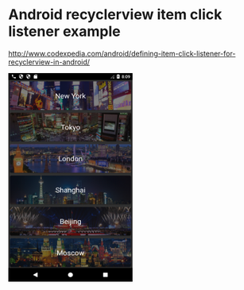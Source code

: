 # Android recyclerview item click listener example

http://www.codexpedia.com/android/defining-item-click-listener-for-recyclerview-in-android/

<img src="https://github.com/codexpedia/android_recycleview_item_listener/blob/master/captures/main.png" width="250" height="420" />
